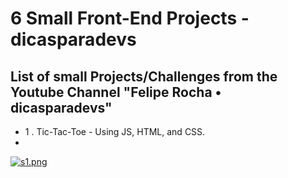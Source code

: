 # 6 Small Front-End Projects - dicasparadevs

## List of small Projects/Challenges from the Youtube Channel "Felipe Rocha • dicasparadevs"

- 1 . Tic-Tac-Toe - Using JS, HTML, and CSS.
- 
[![s1.png](https://i.postimg.cc/hvh52n1q/s1.png)](https://postimg.cc/K3SfYdW9)
